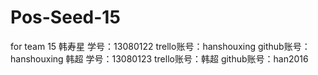 # Pos-Seed-15
for team 15
韩寿星
学号：13080122
trello账号：hanshouxing
github账号：hanshouxing
韩超
学号：13080123
trello账号：韩超
github账号：han2016
